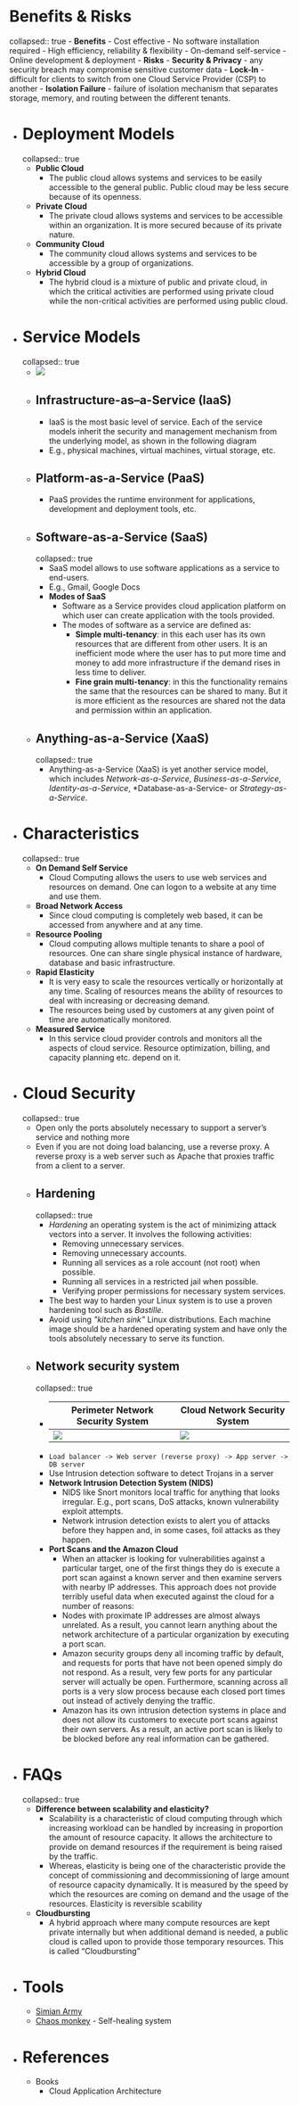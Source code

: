 # Benefits & Risks
collapsed:: true
	- **Benefits**
		- Cost effective
		- No software installation required
		- High efficiency, reliability & flexibility
		- On-demand self-service
		- Online development & deployment
	- **Risks**
		- **Security & Privacy** - any security breach may compromise sensitive customer data
		- **Lock-In** - difficult for clients to switch from one Cloud Service Provider (CSP) to another
		- **Isolation Failure** - failure of isolation mechanism that separates storage, memory, and routing between the different tenants.
- # Deployment Models
  collapsed:: true
	- **Public Cloud**
		- The public cloud allows systems and services to be easily accessible to the general public. Public cloud may be less secure because of its openness.
	- **Private Cloud**
		- The private cloud allows systems and services to be accessible within an organization. It is more secured because of its private nature.
	- **Community Cloud**
		- The community cloud allows systems and services to be accessible by a group of organizations.
	- **Hybrid Cloud**
		- The hybrid cloud is a mixture of public and private cloud, in which the critical activities are performed using private cloud while the non-critical activities are performed using public cloud.
- # Service Models
  collapsed:: true
	- ![](../assets/cloud-computing-service-models.jpg)
	- ## Infrastructure-as–a-Service (IaaS)
		- IaaS is the most basic level of service. Each of the service models inherit the security and management mechanism from the underlying model, as shown in the following diagram
		- E.g., physical machines, virtual machines, virtual storage, etc.
	- ## Platform-as-a-Service (PaaS)
		- PaaS provides the runtime environment for applications, development and deployment tools, etc.
	- ## Software-as-a-Service (SaaS)
	  collapsed:: true
		- SaaS model allows to use software applications as a service to end-users.
		- E.g., Gmail, Google Docs
		- **Modes of SaaS**
			- Software as a Service provides cloud application platform on which user can create application with the tools provided.
			- The modes of software as a service are defined as:
				- **Simple multi-tenancy**: in this each user has its own resources that are different from other users. It is an inefficient mode where the user has to put more time and money to add more infrastructure if the demand rises in less time to deliver.
				- **Fine grain multi-tenancy**: in this the functionality remains the same that the resources can be shared to many. But it is more efficient as the resources are shared not the data and permission within an application.
	- ## Anything-as-a-Service (XaaS)
	  collapsed:: true
		- Anything-as-a-Service (XaaS) is yet another service model, which includes *Network-as-a-Service*, *Business-as-a-Service*, *Identity-as-a-Service*, *Database-as-a-Service- or *Strategy-as-a-Service*.
- # Characteristics
  collapsed:: true
	- **On Demand Self Service**
		- Cloud Computing allows the users to use web services and resources on demand. One can logon to a website at any time and use them.
	- **Broad Network Access**
		- Since cloud computing is completely web based, it can be accessed from anywhere and at any time.
	- **Resource Pooling**
		- Cloud computing allows multiple tenants to share a pool of resources. One can share single physical instance of hardware, database and basic infrastructure.
	- **Rapid Elasticity**
		- It is very easy to scale the resources vertically or horizontally at any time. Scaling of resources means the ability of resources to deal with increasing or decreasing demand.
		- The resources being used by customers at any given point of time are automatically monitored.
	- **Measured Service**
		- In this service cloud provider controls and monitors all the aspects of cloud service. Resource optimization, billing, and capacity planning etc. depend on it.
- # Cloud Security
  collapsed:: true
	- Open only the ports absolutely necessary to support a server’s service and nothing more
	- Even if you are not doing load balancing, use a reverse proxy. A reverse proxy is a web server such as Apache that proxies traffic from a client to a server.
	- ## Hardening
	  collapsed:: true
		- _Hardening_ an operating system is the act of minimizing attack vectors into a server. It involves the following activities:
			- Removing unnecessary services.
			- Removing unnecessary accounts.
			- Running all services as a role account (not root) when possible.
			- Running all services in a restricted jail when possible.
			- Verifying proper permissions for necessary system services.
		- The best way to harden your Linux system is to use a proven hardening tool such as *Bastille*.
		- Avoid using _"kitchen sink”_ Linux distributions. Each machine image should be a hardened operating system and have only the tools absolutely necessary to serve its function.
	- ## Network security system
	  collapsed:: true
		- | Perimeter Network Security System | Cloud Network Security System |
		  | ---- | ---- |
		  | ![](../assets/cloud-network-security2.png)  | ![](../assets/cloud-network-security2.png) |
		- `Load balancer -> Web server (reverse proxy) -> App server -> DB server`
		- Use Intrusion detection software to detect Trojans in a server
		- __Network Intrusion Detection System (NIDS)__
			- NIDS like Snort monitors local traffic for anything that looks irregular. E.g., port scans, DoS attacks, known vulnerability exploit attempts.
			- Network intrusion detection exists to alert you of attacks before they happen and, in some cases, foil attacks as they happen.
		- **Port Scans and the Amazon Cloud**
			- When an attacker is looking for vulnerabilities against a particular target, one of the first things they do is execute a port scan against a known server and then examine servers with nearby IP addresses. This approach does not provide terribly useful data when executed against the cloud for a number of reasons:
			- Nodes with proximate IP addresses are almost always unrelated. As a result, you cannot learn anything about the network architecture of a particular organization by executing a port scan.
			- Amazon security groups deny all incoming traffic by default, and requests for ports that have not been opened simply do not respond. As a result, very few ports for any particular server will actually be open. Furthermore, scanning across all ports is a very slow process because each closed port times out instead of actively denying the traffic.
			- Amazon has its own intrusion detection systems in place and does not allow its customers to execute port scans against their own servers. As a result, an active port scan is likely to be blocked before any real information can be gathered.
- # FAQs
  collapsed:: true
	- **Difference between scalability and elasticity?**
		- Scalability is a characteristic of cloud computing through which increasing workload can be handled by increasing in proportion the amount of resource capacity. It allows the architecture to provide on demand resources if the requirement is being raised by the traffic.
		- Whereas, elasticity is being one of the characteristic provide the concept of commissioning and decommissioning of large amount of resource capacity dynamically. It is measured by the speed by which the resources are coming on demand and the usage of the resources. Elasticity is reversible scability
	- **Cloudbursting**
		- A hybrid approach where many compute resources are kept private internally but when additional demand is needed, a public cloud is called upon to provide those temporary resources. This is called “Cloudbursting”
- # Tools
	- [Simian Army](http://techblog.netflix.com/2011/07/netflix-simian-army.html)
	- [Chaos monkey](http://techblog.netflix.com/2012/07/chaos-monkey-released-into-wild.html) - Self-healing system
- # References
	- Books
		- Cloud Application Architecture